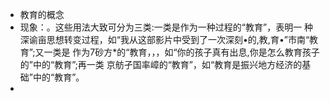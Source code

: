 - 教育的概念
- 现象：。这些用法大致可分为三类:一类是作为一种过程的“教育”，表明一
  种深谕亩思想转变过程，如“我从这部影片中受到了一次深刻•的,教,育•”市南“教育”;又一类是
  作为7砂方*的“教育，，，如“你的孩子真有出息,你是怎么教育孩子的”中的“教育”;再一类
  京舫孑国率嶂的“教育”，如“教育是振兴地方经济的基础”中的“教育”。
-